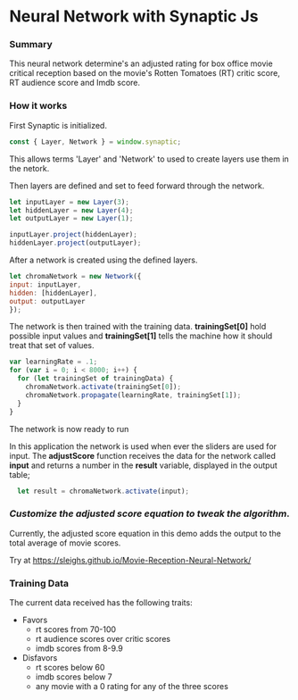# Neural Network with Synaptic Js

### Summary

This neural network determine's an adjusted rating for box office movie critical reception based on the movie's Rotten Tomatoes (RT) critic score, RT audience score and Imdb score.

### How it works
First Synaptic is initialized.
```javascript
const { Layer, Network } = window.synaptic;
```
This allows terms 'Layer' and 'Network' to used to create layers use them in the netork.

Then layers are defined and set to feed forward through the network.
```javascript
let inputLayer = new Layer(3);
let hiddenLayer = new Layer(4);
let outputLayer = new Layer(1);

inputLayer.project(hiddenLayer);
hiddenLayer.project(outputLayer);
```
After a network is created using the defined layers.
```javascript
let chromaNetwork = new Network({
input: inputLayer,
hidden: [hiddenLayer],
output: outputLayer
});
```

The network is then trained with the training data. **trainingSet[0]** hold possible input values and **trainingSet[1]** tells the machine how it should treat that set of values.
```javascript
var learningRate = .1;
for (var i = 0; i < 8000; i++) {
  for (let trainingSet of trainingData) {
    chromaNetwork.activate(trainingSet[0]);
    chromaNetwork.propagate(learningRate, trainingSet[1]);
  }
}
```

The network is now ready to run

In this application the network is used when ever the sliders are used for input. The **adjustScore** function receives the data for the network called **input** and returns a number in the **result** variable, displayed in the output table;
```javascript
  let result = chromaNetwork.activate(input);
```

### *Customize the adjusted score equation to tweak the algorithm*.
Currently, the adjusted score equation in this demo adds the output to the total average of movie scores.


Try at https://sleighs.github.io/Movie-Reception-Neural-Network/

### Training Data

The current data received has the following traits: 
- Favors 
  - rt scores from 70-100
  - rt audience scores over critic scores
  - imdb scores from 8-9.9
- Disfavors
  - rt scores below 60
  - imdb scores below 7
  - any movie with a 0 rating for any of the three scores
